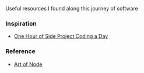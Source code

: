 Useful resources I found along this journey of software 

### Inspiration

- [One Hour of Side Project Coding a Day](https://medium.freecodecamp.org/one-hour-of-side-project-coding-a-day-a-new-years-resolution-worth-making-a2240ddb2d92)

### Reference

- [Art of Node](https://github.com/maxogden/art-of-node)
